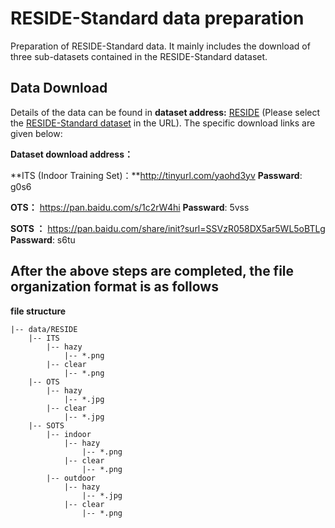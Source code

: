 # RESIDE-Standard data preparation

Preparation of RESIDE-Standard data. It mainly includes the download of three sub-datasets contained in the RESIDE-Standard dataset.



## Data Download

Details of the data can be found in **dataset address:** [RESIDE](https://sites.google.com/view/reside-dehaze-datasets/) (Please select the [RESIDE-Standard dataset](https://sites.google.com/view/reside-dehaze-datasets/reside-standard) in the URL). The specific download links are given below:

**Dataset download address：**

**ITS (Indoor Training Set)：**http://tinyurl.com/yaohd3yv                                    **Passward**:  g0s6

**OTS：**  https://pan.baidu.com/s/1c2rW4hi                                                             **Passward**:  5vss

**SOTS ：** https://pan.baidu.com/share/init?surl=SSVzR058DX5ar5WL5oBTLg  **Passward**:  s6tu



## After the above steps are completed, the file organization format is as follows

**file structure**


```
|-- data/RESIDE
	|-- ITS
		|-- hazy
			|-- *.png
		|-- clear
			|-- *.png
	|-- OTS
		|-- hazy
			|-- *.jpg
		|-- clear
			|-- *.jpg
	|-- SOTS
		|-- indoor
			|-- hazy
				|-- *.png
			|-- clear
				|-- *.png
		|-- outdoor
			|-- hazy
				|-- *.jpg
			|-- clear
				|-- *.png
```

